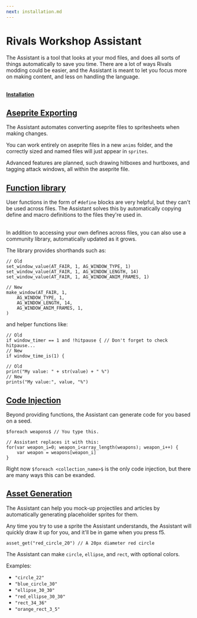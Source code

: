```yaml
---
next: installation.md
---
```


# Rivals Workshop Assistant

The Assistant is a tool that looks at your mod files, and does all sorts of things automatically to save you time. There
are a lot of ways Rivals modding could be easier, and the Assistant is meant to let you focus more on making content,
and less on handling the language.

\
**[Installation](installation.md)**

## [Aseprite Exporting](animation_handling.md)

The Assistant automates converting aseprite files to spritesheets when making changes.

You can work entirely on aseprite files in a new `anims` folder, and the correctly sized and named files will just
appear in `sprites`.

Advanced features are planned, such drawing hitboxes and hurtboxes, and tagging attack windows, all within the aseprite
file.

## [Function library](function_library)

User functions in the form of `#define` blocks are very helpful, but they can't be used across files. The Assistant
solves this by automatically copying define and macro definitions to the files they're used in.

\
In addition to accessing your own defines across files, you can also use a community library, automatically updated as
it grows.

The library provides shorthands such as:

```gml
// Old
set_window_value(AT_FAIR, 1, AG_WINDOW_TYPE, 1)
set_window_value(AT_FAIR, 1, AG_WINDOW_LENGTH, 14)
set_window_value(AT_FAIR, 1, AG_WINDOW_ANIM_FRAMES, 1)

// New
make_window(AT_FAIR, 1, 
    AG_WINDOW_TYPE, 1,
    AG_WINDOW_LENGTH, 14,
    AG_WINDOW_ANIM_FRAMES, 1,
)
```

and helper functions like:

```gml
// Old
if window_timer == 1 and !hitpause { // Don't forget to check hitpause...
// New
if window_time_is(1) {

// Old
print("My value: " + str(value) + " %")
// New
prints("My value:", value, "%")
```

## [Code Injection](code_injection.md)

Beyond providing functions, the Assistant can generate code for you based on a seed.

```gml
$foreach weapons$ // You type this.

// Assistant replaces it with this:
for(var weapon_i=0; weapon_i<array_length(weapons); weapon_i++) {
    var weapon = weapons[weapon_i]
}
```

Right now `$foreach <collection_name>$` is the only code injection, but there are many ways this can be exanded.

## [Asset Generation](asset_generation.md)

The Assistant can help you mock-up projectiles and articles by automatically generating placeholder sprites for them.

Any time you try to use a sprite the Assistant understands, the Assistant will quickly draw it up for you, and it'll be
in game when you press f5.

```gml
asset_get("red_circle_20") // A 20px diameter red circle
```

The Assistant can make `circle`, `ellipse`, and `rect`, with optional colors.

Examples:

- `"circle_22"`
- `"blue_circle_30"`
- `"ellipse_30_30"`
- `"red_ellipse_30_30"`
- `"rect_34_36"`
- `"orange_rect_3_5"`

